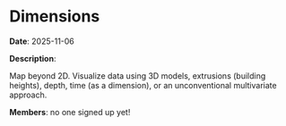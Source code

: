 # Dimensions

**Date**: 2025-11-06

**Description**:

Map beyond 2D. Visualize data using 3D models, extrusions (building heights), depth, time (as a dimension), or an unconventional multivariate approach.

**Members**: no one signed up yet!
